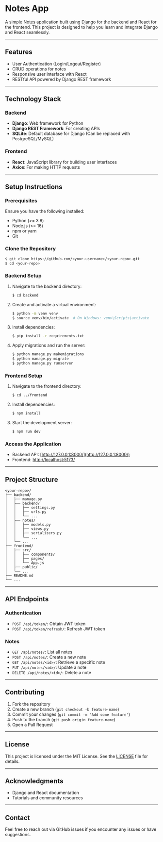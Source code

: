 # Notes App

A simple Notes application built using Django for the backend and React for the frontend. This project is designed to help you learn and integrate Django and React seamlessly.

---

## Features

- User Authentication (Login/Logout/Register)
- CRUD operations for notes
- Responsive user interface with React
- RESTful API powered by Django REST framework

---

## Technology Stack

### Backend
- **Django**: Web framework for Python
- **Django REST Framework**: For creating APIs
- **SQLite**: Default database for Django (Can be replaced with PostgreSQL/MySQL)

### Frontend
- **React**: JavaScript library for building user interfaces
- **Axios**: For making HTTP requests

---

## Setup Instructions

### Prerequisites

Ensure you have the following installed:
- Python (>= 3.8)
- Node.js (>= 16)
- npm or yarn
- Git

### Clone the Repository
```bash
$ git clone https://github.com/<your-username>/<your-repo>.git
$ cd <your-repo>
```

### Backend Setup

1. Navigate to the backend directory:
   ```bash
   $ cd backend
   ```

2. Create and activate a virtual environment:
   ```bash
   $ python -m venv venv
   $ source venv/bin/activate  # On Windows: venv\Scripts\activate
   ```

3. Install dependencies:
   ```bash
   $ pip install -r requirements.txt
   ```

4. Apply migrations and run the server:
   ```bash
   $ python manage.py makemigrations
   $ python manage.py migrate
   $ python manage.py runserver
   ```

### Frontend Setup

1. Navigate to the frontend directory:
   ```bash
   $ cd ../frontend
   ```

2. Install dependencies:
   ```bash
   $ npm install
   ```

3. Start the development server:
   ```bash
   $ npm run dev
   ```

### Access the Application

- Backend API: [http://127.0.0.1:8000/](http://127.0.0.1:8000/)
- Frontend: [http://localhost:5173/](http://localhost:5173/)

---

## Project Structure

```
<your-repo>/
├── backend/
│   ├── manage.py
│   ├── backend/
│   │   ├── settings.py
│   │   ├── urls.py
│   │   └── ...
│   ├── notes/
│   │   ├── models.py
│   │   ├── views.py
│   │   ├── serializers.py
│   │   └── ...
│   └── ...
├── frontend/
│   ├── src/
│   │   ├── components/
│   │   ├── pages/
│   │   └── App.js
│   ├── public/
│   └── ...
├── README.md
└── ...
```

---

## API Endpoints

### Authentication
- `POST /api/token/`: Obtain JWT token
- `POST /api/token/refresh/`: Refresh JWT token

### Notes
- `GET /api/notes/`: List all notes
- `POST /api/notes/`: Create a new note
- `GET /api/notes/<id>/`: Retrieve a specific note
- `PUT /api/notes/<id>/`: Update a note
- `DELETE /api/notes/<id>/`: Delete a note

---

## Contributing

1. Fork the repository
2. Create a new branch (`git checkout -b feature-name`)
3. Commit your changes (`git commit -m 'Add some feature'`)
4. Push to the branch (`git push origin feature-name`)
5. Open a Pull Request

---

## License

This project is licensed under the MIT License. See the [LICENSE](LICENSE) file for details.

---

## Acknowledgments

- Django and React documentation
- Tutorials and community resources

---

## Contact

Feel free to reach out via GitHub issues if you encounter any issues or have suggestions.
